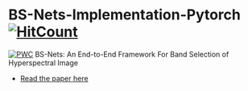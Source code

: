 # BS-Nets-Implementation-Pytorch [![HitCount](http://hits.dwyl.io/ucalyptus/BS-Nets-Implementation-Pytorch.svg)](http://hits.dwyl.io/ucalyptus/BS-Nets-Implementation-Pytorch)
[![PWC](https://img.shields.io/endpoint.svg?url=https://paperswithcode.com/badge/bs-nets-an-end-to-end-framework-for-band/hyperspectral-image-classification-on-indian)](https://paperswithcode.com/sota/hyperspectral-image-classification-on-indian?p=bs-nets-an-end-to-end-framework-for-band)
BS-Nets: An End-to-End Framework For Band Selection of Hyperspectral Image

* [Read the paper here](https://arxiv.org/pdf/1904.08269v1.pdf)
